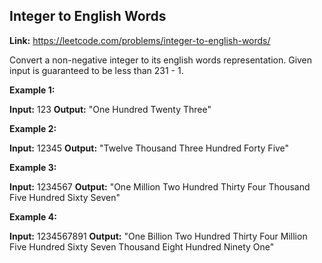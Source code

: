## Integer to English Words

**Link:** https://leetcode.com/problems/integer-to-english-words/

Convert a non-negative integer to its english words representation. Given input is guaranteed to be less than 231 - 1.

**Example 1:**

**Input:** 123
**Output:** "One Hundred Twenty Three"

**Example 2:**

**Input:** 12345
**Output:** "Twelve Thousand Three Hundred Forty Five"

**Example 3:**

**Input:** 1234567
**Output:** "One Million Two Hundred Thirty Four Thousand Five Hundred Sixty Seven"

**Example 4:**

**Input:** 1234567891
**Output:** "One Billion Two Hundred Thirty Four Million Five Hundred Sixty Seven Thousand Eight Hundred Ninety One"